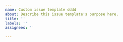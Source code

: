```yaml
---
name: Custom issue template dddd
about: Describe this issue template's purpose here.
title: ''
labels: ''
assignees: ''

---
```



